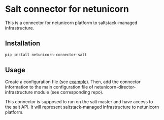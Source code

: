 # Salt connector for netunicorn 
This is a connector for netunicorn platform to saltstack-managed infrastructure.

## Installation
```bash
pip install netunicorn-connector-salt
```

## Usage
Create a configuration file (see [example](configuration-example.yaml)). Then, add the connector information
to the main configuration file of netunicorn-director-infrastructure module (see corresponding repo).

This connector is supposed to run on the salt master and have access to the salt API. It will represent 
saltstack-managed infrastructure to netunicorn platform.